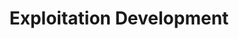 ---
layout: single
classes: wide smallfont
title:  "Exploitation Development"
permalink: /ExploitationDevelopment/
---